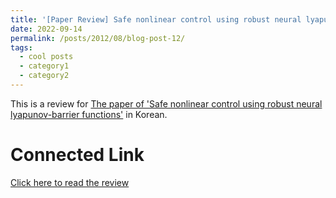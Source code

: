 ```yaml
---
title: '[Paper Review] Safe nonlinear control using robust neural lyapunov-barrier functions'
date: 2022-09-14
permalink: /posts/2012/08/blog-post-12/
tags:
  - cool posts
  - category1
  - category2
---
```


This is a review for [The paper of 'Safe nonlinear control using robust neural lyapunov-barrier functions'](https://proceedings.mlr.press/v164/dawson22a/dawson22a.pdf) in Korean.

Connected Link
======

[Click here to read the review](https://blog.naver.com/ehddbs1213/222873958264)
